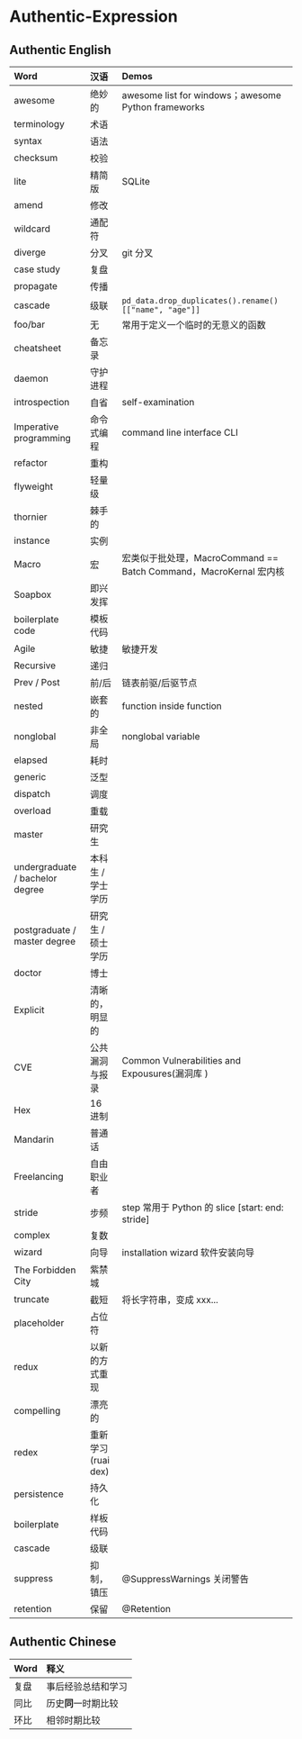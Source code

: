 # Authentic-Expression

## Authentic English

| Word | 汉语 | Demos |
| :--- | :--- | :--- |
| awesome | 绝妙的 | awesome list for windows；awesome Python frameworks |
| terminology | 术语 |  |
| syntax | 语法 |  |
| checksum | 校验 |  |
| lite | 精简版 | SQLite |
| amend | 修改 |  |
| wildcard | 通配符 |  |
| diverge | 分叉 | git 分叉 |
| case study | 复盘 |  |
| propagate | 传播 |  |
| cascade | 级联 | `pd_data.drop_duplicates().rename()[["name", "age"]]` |
| foo/bar | 无 | 常用于定义一个临时的无意义的函数 |
| cheatsheet | 备忘录 |  |
| daemon | 守护进程 |  |
| introspection | 自省 | self-examination |
| Imperative programming | 命令式编程 | command line interface CLI |
| refactor | 重构 |  |
| flyweight | 轻量级 |  |
| thornier | 棘手的 |  |
| instance | 实例 |  |
| Macro | 宏 | 宏类似于批处理，MacroCommand == Batch Command，MacroKernal 宏内核 |
| Soapbox | 即兴发挥 |  |
| boilerplate code | 模板代码 |  |
| Agile | 敏捷 | 敏捷开发 |
| Recursive | 递归 |  |
| Prev / Post | 前/后 | 链表前驱/后驱节点 |
| nested | 嵌套的 | function inside function |
| nonglobal | 非全局 | nonglobal variable |
| elapsed | 耗时 |  |
| generic | 泛型 | |
| dispatch | 调度 | |
| overload | 重载 | |
| master | 研究生 | |
| undergraduate / bachelor degree | 本科生 / 学士学历 | |
| postgraduate / master degree | 研究生 / 硕士学历 | |
| doctor | 博士 | |
| Explicit | 清晰的，明显的 | |
| CVE | 公共漏洞与报录    | Common Vulnerabilities and Expousures(漏洞库 ) |
| Hex | 16 进制 |  |
| Mandarin | 普通话 | |
| Freelancing | 自由职业者 | |
| stride | 步频 | step 常用于 Python 的 slice [start: end: stride] |
| complex | 复数 |  |
| wizard | 向导 | installation wizard 软件安装向导 |
| The Forbidden City | 紫禁城 |  |
| truncate | 截短 | 将长字符串，变成 xxx... |
| placeholder | 占位符 |  |
| redux | 以新的方式重现 | |
| compelling | 漂亮的 | |
| redex | 重新学习(ruai dex) | |
| persistence | 持久化 | |
| boilerplate | 样板代码 | |
| cascade | 级联 | |
| suppress | 抑制，镇压 | @SuppressWarnings 关闭警告 |
| retention | 保留 | @Retention |

## Authentic Chinese

| Word | 释义 |
| :--- | :--- |
| 复盘 | 事后经验总结和学习 |
| 同比 | 历史**同**一时期比较 |
| 环比 | 相邻时期比较 |

